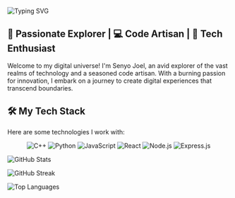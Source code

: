 ![Typing SVG](https://readme-typing-svg.herokuapp.com?font=Roboto&color=F83E77&size=40&center=true&vCenter=true&lines=I+am+a+Software+Engineer;I+am+a+Graphics+Designer;I+am+a+Mobile+App+Developer)

## 🚀 Passionate Explorer | 💻 Code Artisan | 🌟 Tech Enthusiast

Welcome to my digital universe! I'm Senyo Joel, an avid explorer of the vast realms of technology and a seasoned code artisan. With a burning passion for innovation, I embark on a journey to create digital experiences that transcend boundaries.


## 🛠️ My Tech Stack

Here are some technologies I work with:

<p align="center">
  <img src="https://img.shields.io/badge/C++-007396?style=for-the-badge&logo=java&logoColor=white" alt="C++">
  <img src="https://img.shields.io/badge/Python-3776AB?style=for-the-badge&logo=python&logoColor=white" alt="Python">
  <img src="https://img.shields.io/badge/JavaScript-F7DF1E?style=for-the-badge&logo=javascript&logoColor=black" alt="JavaScript">
  <!-- Add more badges for your tech stack -->

  <img src="https://img.shields.io/badge/React-61DAFB?style=for-the-badge&logo=react&logoColor=white" alt="React">
  <img src="https://img.shields.io/badge/Node.js-339933?style=for-the-badge&logo=node.js&logoColor=white" alt="Node.js">
  <img src="https://img.shields.io/badge/Express-000000?style=for-the-badge&logo=express&logoColor=white" alt="Express.js">
  <!-- Add more badges for your tech stack -->
</p>



![GitHub Stats](https://github-readme-stats.vercel.app/api?username=Senyoj&show_icons=true&theme=radical)

![GitHub Streak](https://github-readme-streak-stats.herokuapp.com/?user=Senyoj&theme=dark)

![Top Languages](https://github-readme-stats.vercel.app/api/top-langs/?username=Senyoj&layout=compact&theme=dark)

